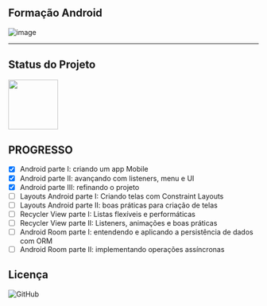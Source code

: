 ## Formação Android

 ![image](https://user-images.githubusercontent.com/45009920/202288184-b634e988-05ab-4a26-8152-2895b1e3c223.png)
 
 ---
 ## Status do Projeto

<img src = "https://media2.giphy.com/media/7GpJ6KFyRhSWvrLZ2J/giphy.gif?cid=ecf05e4703eblh968ebghwcijtm26ov319fisb2gz52xj6mq&rid=giphy.gif&ct=s" height = "100" />
  
## PROGRESSO
  - [x] Android parte I: criando um app Mobile
  - [x] Android parte II: avançando com listeners, menu e UI
  - [x] Android parte III: refinando o projeto
  - [ ] Layouts Android parte I: Criando telas com Constraint Layouts
  - [ ] Layouts Android parte II: boas práticas para criação de telas
  - [ ] Recycler View parte I: Listas flexíveis e performáticas
  - [ ] Recycler View parte II: Listeners, animações e boas práticas
  - [ ] Android Room parte I: entendendo e aplicando a persistência de dados com ORM
  - [ ] Android Room parte II: implementando operações assíncronas

## Licença

![GitHub](https://img.shields.io/github/license/carolfons/imdb-stickers)
